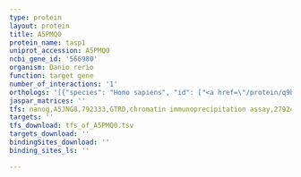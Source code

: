 ```yaml
---
type: protein
layout: protein
title: A5PMQ0
protein_name: tasp1
uniprot_accession: A5PMQ0
ncbi_gene_id: '566980'
organism: Danio rerio
function: target gene
number_of_interactions: '1'
orthologs: '[{"species": "Homo sapiens", "id": ["<a href=\"/protein/q9h6p5\">Q9H6P5</a>"]}, {"species": "Mus musculus", "id": ["<a href=\"/protein/q8r1g1\">Q8R1G1</a>"]}, {"species": "Rattus norvegicus", "id": ["<a href=\"/protein/q0vgk5\">Q0VGK5</a>"]}, {"species": "Drosophila melanogaster", "id": ["<a href=\"/protein/q9vux9\">Q9VUX9</a>"]}]'
jaspar_matrices: ''
tfs: nanog,A5JNG8,792333,GTRD,chromatin immunoprecipitation assay,27924024%5Buid%5D,No
targets: ''
tfs_download: tfs_of_A5PMQ0.tsv
targets_download: ''
bindingSites_download: ''
binding_sites_ls: ''

---
```

